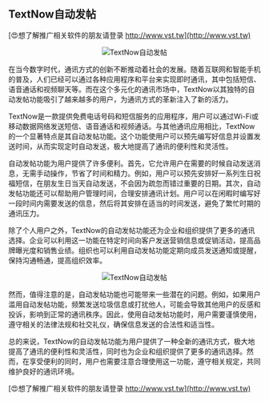 ## **TextNow自动发帖**

[😍想了解推广相关软件的朋友请登录 http://www.vst.tw](http://www.vst.tw)

 <center><img src="https://vst.tw/MP4/tuiguang/png/7.png" alt="TextNow自动发帖"></center>

在当今数字时代，通讯方式的创新不断推动着社会的发展。随着互联网和智能手机的普及，人们已经可以通过各种应用程序和平台来实现即时通讯，其中包括短信、语音通话和视频聊天等。而在这个多元化的通讯市场中，TextNow以其独特的自动发帖功能吸引了越来越多的用户，为通讯方式的革新注入了新的活力。

TextNow是一款提供免费电话号码和短信服务的应用程序，用户可以通过Wi-Fi或移动数据网络发送短信、语音通话和视频通话。与其他通讯应用相比，TextNow的一个显著特点是其自动发帖功能。这个功能使用户可以预先编写好信息并设置发送时间，从而实现定时自动发送，极大地提高了通讯的便利性和灵活性。

自动发帖功能为用户提供了许多便利。首先，它允许用户在需要的时候自动发送消息，无需手动操作，节省了时间和精力。例如，用户可以预先安排好一系列生日祝福短信，在朋友生日当天自动发送，不会因为疏忽而错过重要的日期。其次，自动发帖功能还可以帮助用户管理时间，合理安排通讯计划。用户可以在闲暇时编写好一段时间内需要发送的信息，然后将其安排在适当的时间发送，避免了繁忙时期的通讯压力。

除了个人用户之外，TextNow的自动发帖功能还为企业和组织提供了更多的通讯选择。企业可以利用这一功能在特定时间向客户发送营销信息或促销活动，提高品牌曝光度和销售业绩。组织也可以利用自动发帖功能定期向成员发送通知或提醒，保持沟通畅通，提高组织效率。

 <center><img src="https://vst.tw/MP4/tuiguang/png/6.png" alt="TextNow自动发帖"></center>

然而，值得注意的是，自动发帖功能也可能带来一些潜在的问题。例如，如果用户滥用自动发帖功能，频繁发送垃圾信息或打扰他人，可能会导致其他用户的反感和投诉，影响到正常的通讯秩序。因此，使用自动发帖功能时，用户需要谨慎使用，遵守相关的法律法规和社交礼仪，确保信息发送的合法性和适当性。

总的来说，TextNow的自动发帖功能为用户提供了一种全新的通讯方式，极大地提高了通讯的便利性和灵活性，同时也为企业和组织提供了更多的通讯选择。然而，在享受便利的同时，用户也需要注意合理使用这一功能，遵守相关规定，共同维护良好的通讯环境。

[😍想了解推广相关软件的朋友请登录 http://www.vst.tw](http://www.vst.tw)



